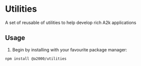 # Utilities

A set of reusable of utilities to help develop rich A2k applications

## Usage

1. Begin by installing with your favourite package manager:

`npm install @a2000/utilities`

<!-- Todo:  -->
